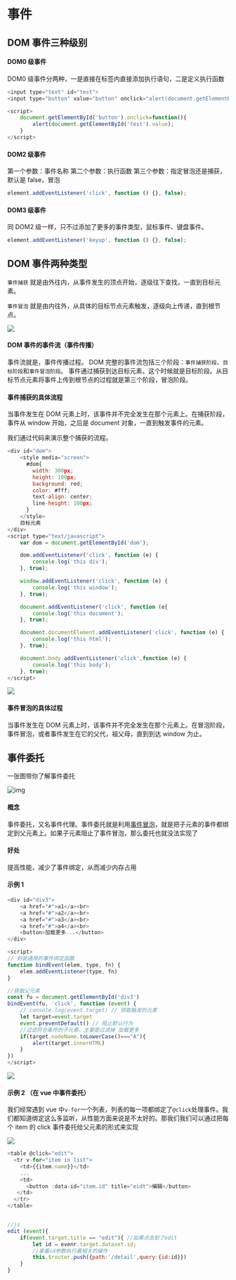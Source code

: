 # 事件

## DOM 事件三种级别

#### DOM0 级事件

DOM0 级事件分两种，一是直接在标签内直接添加执行语句，二是定义执行函数

```js
<input type="text" id="test">
<input type="button" value="button" onclick="alert(document.getElementById('test').value)">

<script>
    document.getElementById('button').onclick=function(){
    	alert(document.getElementById('test').value);
	}
</script>
```

#### DOM2 级事件

第一个参数：事件名称
第二个参数：执行函数
第三个参数：指定冒泡还是捕获，默认是 false，冒泡

```js
element.addEventListener('click', function () {}, false);
```

#### DOM3 级事件

同 DOM2 级一样，只不过添加了更多的事件类型，鼠标事件、键盘事件。

```js
element.addEventListener('keyup', function () {}, false);
```

## DOM 事件两种类型

`事件捕获` 就是由外往内，从事件发生的顶点开始，逐级往下查找，一直到目标元素。

`事件冒泡` 就是由内往外，从具体的目标节点元素触发，逐级向上传递，直到根节点。

![](/img/eventdom1.png)

#### DOM 事件的事件流（事件传播）

事件流就是，事件传播过程。
DOM 完整的事件流包括三个阶段：`事件捕获阶段`、`目标阶段`和`事件冒泡阶段`。
事件通过捕获到达目标元素，这个时候就是目标阶段。从目标节点元素将事件上传到根节点的过程就是第三个阶段，冒泡阶段。

#### 事件捕获的具体流程

当事件发生在 DOM 元素上时，该事件并不完全发生在那个元素上。在捕获阶段，事件从 window 开始，之后是 document 对象，一直到触发事件的元素。

我们通过代码来演示整个捕获的流程。

```js
<div id="dom">
    <style media="screen">
      #dom{
        width: 300px;
        height: 100px;
        background: red;
        color: #fff;
        text-align: center;
        line-height: 100px;
      }
    </style>
    目标元素
</div>
<script type="text/javascript">
    var dom = document.getElementById('dom');

    dom.addEventListener('click', function (e) {
        console.log('this div');
    }, true);

    window.addEventListener('click', function (e) {
        console.log('this window');
    }, true);

    document.addEventListener('click', function (e{
        console.log('this document');
    }, true);

    document.documentElement.addEventListener('click', function (e) {
        console.log('this html');
    }, true);

    document.body.addEventListener('click',function (e) {
        console.log('this body');
    }, true);
</script>
```

![](/img/eventdom2.png)

#### 事件冒泡的具体过程

当事件发生在 DOM 元素上时，该事件并不完全发生在那个元素上。在冒泡阶段，事件冒泡，或者事件发生在它的父代，祖父母，直到到达 window 为止。

## 事件委托

一张图带你了解事件委托

![img](/img/eventdom3.png)

#### 概念

事件委托，又名事件代理。事件委托就是利用[事件冒泡](https://so.csdn.net/so/search?q=事件冒泡&spm=1001.2101.3001.7020)，就是把子元素的事件都绑定到父元素上。如果子元素阻止了事件冒泡，那么委托也就没法实现了

#### 好处

提高性能，减少了事件绑定，从而减少内存占用

#### 示例 1

```js
<div id="div3">
    <a href="#">a1</a><br>
    <a href="#">a2</a><br>
    <a href="#">a3</a><br>
    <a href="#">a4</a><br>
    <button>加载更多...</button>
</div>

<script>
// 封装通用的事件绑定函数
function bindEvent(elem, type, fn) {
    elem.addEventListener(type, fn)
}

//获取父元素
const fu = document.getElementById('div3')
bindEvent(fu, 'click', function (event) {
    // console.log(event.target) // 获取触发的元素
    let target=event.target
    event.preventDefault() // 阻止默认行为
    //过滤符合条件的子元素，主要是过滤掉 加载更多
    if(target.nodeName.toLowerCase()==="A"){
        alert(target.innerHTML)
    }
})
</script>
```

![](/img/eventdom4.png)

#### 示例 2 （在 vue 中事件委托）

我们经常遇到 vue 中`v-for`一个列表，列表的每一项都绑定了`@click`处理事件。我们都知道绑定这么多监听，从性能方面来说是不太好的。那我们我们可以通过把每个 item 的 click 事件委托给父元素的形式来实现

![](/img/20200910171402992.png)

```js
<table @click="edit">
  <tr v-for="item in list">
    <td>{{item.name}}</td>
    ...
    <td>
      <button :data-id="item.id" title="eidt">编辑</button>
   </td>
  </tr>
</table>


//js
edit (event){
    if(event.target.title == "edit"){ //如果点击到了edit
        let id = evenr.target.dataset.id;
        //拿着id参数执行着相关的操作
        this.$router.push({path:'/detail',query:{id:id}})
    }
}
```
